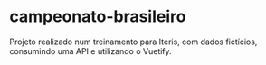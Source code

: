 # campeonato-brasileiro
Projeto realizado num treinamento para Iteris, com dados fictícios, consumindo uma API e utilizando o Vuetify.
